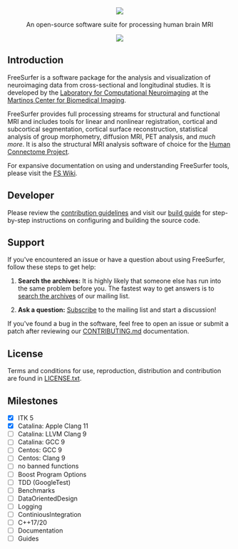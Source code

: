 <div align="center">
  <img src="https://surfer.nmr.mgh.harvard.edu/pub/data/tmp/brain.png">
  <p align="center">An open-source software suite for processing human brain MRI</p>
  <img src="https://travis-ci.org/freesurfer/freesurfer.svg?branch=dev">
</div>

## Introduction

FreeSurfer is a software package for the analysis and visualization of neuroimaging data from cross-sectional and longitudinal studies. It is developed by the [Laboratory for Computational Neuroimaging](https://www.martinos.org/lab/lcn) at the [Martinos Center for Biomedical Imaging](https://www.nmr.mgh.harvard.edu).

FreeSurfer provides full processing streams for structural and functional MRI and includes tools for linear and nonlinear registration, cortical and subcortical segmentation, cortical surface reconstruction, statistical analysis of group morphometry, diffusion MRI, PET analysis, and *much more*. It is also the structural MRI analysis software of choice for the [Human Connectome Project](http://www.humanconnectomeproject.org/about).

For expansive documentation on using and understanding FreeSurfer tools, please visit the [FS Wiki](https://surfer.nmr.mgh.harvard.edu/fswiki).

## Developer

Please review the [contribution guidelines](https://github.com/freesurfer/freesurfer/blob/dev/CONTRIBUTING.md) and visit our [build guide](https://surfer.nmr.mgh.harvard.edu/fswiki/BuildGuide) for step-by-step instructions on configuring and building the source code.

## Support

If you've encountered an issue or have a question about using FreeSurfer, follow these steps to get help:

  1. **Search the archives:** It is highly likely that someone else has run into the same problem before you. The fastest way to get answers is to [search the archives](https://www.mail-archive.com/freesurfer@nmr.mgh.harvard.edu) of our mailing list.

  2. **Ask a question:** [Subscribe](http://mail.nmr.mgh.harvard.edu/mailman/listinfo/freesurfer) to the mailing list and start a discussion!

If you've found a bug in the software, feel free to open an issue or submit a patch after reviewing our [CONTRIBUTING.md](https://github.com/freesurfer/freesurfer/blob/dev/CONTRIBUTING.md) documentation.

## License

Terms and conditions for use, reproduction, distribution and contribution are found in [LICENSE.txt](https://github.com/freesurfer/freesurfer/blob/dev/LICENSE.txt).

## Milestones

- [x] ITK 5
- [x] Catalina: Apple Clang 11
- [ ] Catalina: LLVM Clang 9
- [ ] Catalina: GCC 9
- [ ] Centos: GCC 9
- [ ] Centos: Clang 9
- [ ] no banned functions
- [ ] Boost Program Options
- [ ] TDD (GoogleTest)
- [ ] Benchmarks
- [ ] DataOrientedDesign
- [ ] Logging
- [ ] ContiniousIntegration
- [ ] C++17/20
- [ ] Documentation
- [ ] Guides